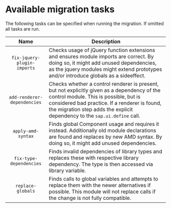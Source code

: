 # Available migration tasks

The following tasks can be specified when running the migration. If omitted all tasks are run.

| Name | Description |
|:----:|-------------|
| `fix-jquery-plugin-imports` | Checks usage of jQuery function extensions and ensures module imports are correct. By doing so, it might add unused dependencies, as the jquery modules might extend prototypes and/or introduce globals as a sideeffect.|
| `add-renderer-dependencies` | Checks whether a control renderer is present, but not explicitly given as a dependency of the control module. This is possible, but is considered bad practice. If a renderer is found, the migration step adds the explicit dependency to the `sap.ui.define` call. |
| `apply-amd-syntax` | Finds global Component usage and requires it instead. Additionally old module declarations are found and replaces by new AMD syntax. By doing so, it might add unused dependencies. |
| `fix-type-dependencies` | Finds invalid dependencies of library types and replaces these with respective library dependency. The type is then accessed via library variable. |
| `replace-globals` | Finds calls to global variables and attempts to replace them with the newer alternatives if possible. This module will not replace calls if the change is not fully compatible. |